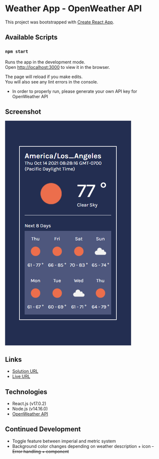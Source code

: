 # Weather App - OpenWeather API

This project was bootstrapped with [Create React App](https://github.com/facebook/create-react-app).

## Available Scripts

### `npm start`

Runs the app in the development mode.\
Open [http://localhost:3000](http://localhost:3000) to view it in the browser.

The page will reload if you make edits.\
You will also see any lint errors in the console.

- In order to properly run, please generate your own API key for OpenWeather API

## Screenshot

![](./images/screenshot.PNG)

## Links
- [Solution URL](https://github.com/jma26/WeatherApp-OpenWeather-API)
- [Live URL](https://jma26.github.io/WeatherApp-OpenWeather-API/)

## Technologies
- React.js (v17.0.2)
- Node.js (v14.16.0)
- [OpenWeather API](https://openweathermap.org/)

## Continued Development
- Toggle feature between imperial and metric system
- Background color changes depending on weather description + icon
~~- Error handling + component~~